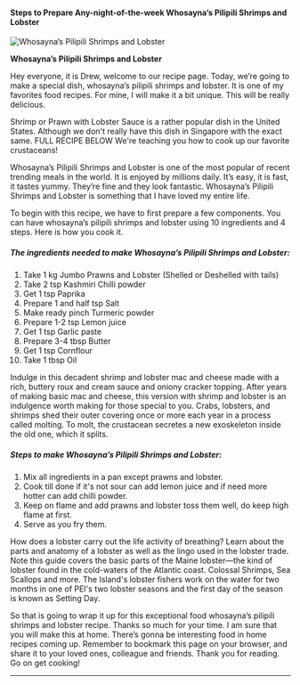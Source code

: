             

#### Steps to Prepare Any-night-of-the-week Whosayna’s Pilipili Shrimps and Lobster

![Whosayna’s Pilipili Shrimps and Lobster](https://img-global.cpcdn.com/recipes/d6515a7fe5649af9/751x532cq70/whosaynas-pilipili-shrimps-and-lobster-recipe-main-photo.jpg)

**Whosayna’s Pilipili Shrimps and Lobster**

Hey everyone, it is Drew, welcome to our recipe page. Today, we’re going to make a special dish, whosayna’s pilipili shrimps and lobster. It is one of my favorites food recipes. For mine, I will make it a bit unique. This will be really delicious.

Shrimp or Prawn with Lobster Sauce is a rather popular dish in the United States. Although we don't really have this dish in Singapore with the exact same. FULL RECIPE BELOW We're teaching you how to cook up our favorite crustaceans!

Whosayna’s Pilipili Shrimps and Lobster is one of the most popular of recent trending meals in the world. It is enjoyed by millions daily. It’s easy, it is fast, it tastes yummy. They’re fine and they look fantastic. Whosayna’s Pilipili Shrimps and Lobster is something that I have loved my entire life.

To begin with this recipe, we have to first prepare a few components. You can have whosayna’s pilipili shrimps and lobster using 10 ingredients and 4 steps. Here is how you cook it.

##### The ingredients needed to make Whosayna’s Pilipili Shrimps and Lobster:

1.  Take 1 kg Jumbo Prawns and Lobster (Shelled or Deshelled with tails)
2.  Take 2 tsp Kashmiri Chilli powder
3.  Get 1 tsp Paprika
4.  Prepare 1 and half tsp Salt
5.  Make ready pinch Turmeric powder
6.  Prepare 1-2 tsp Lemon juice
7.  Get 1 tsp Garlic paste
8.  Prepare 3-4 tbsp Butter
9.  Get 1 tsp Cornflour
10.  Take 1 tbsp Oil

Indulge in this decadent shrimp and lobster mac and cheese made with a rich, buttery roux and cream sauce and oniony cracker topping. After years of making basic mac and cheese, this version with shrimp and lobster is an indulgence worth making for those special to you. Crabs, lobsters, and shrimps shed their outer covering once or more each year in a process called molting. To molt, the crustacean secretes a new exoskeleton inside the old one, which it splits.

##### Steps to make Whosayna’s Pilipili Shrimps and Lobster:

1.  Mix all ingredients in a pan except prawns and lobster.
2.  Cook till done if it's not sour can add lemon juice and if need more hotter can add chilli powder.
3.  Keep on flame and add prawns and lobster toss them well, do keep high flame at first.
4.  Serve as you fry them.

How does a lobster carry out the life activity of breathing? Learn about the parts and anatomy of a lobster as well as the lingo used in the lobster trade. Note this guide covers the basic parts of the Maine lobster—the kind of lobster found in the cold-waters of the Atlantic coast. Colossal Shrimps, Sea Scallops and more. The Island's lobster fishers work on the water for two months in one of PEI's two lobster seasons and the first day of the season is known as Setting Day.

So that is going to wrap it up for this exceptional food whosayna’s pilipili shrimps and lobster recipe. Thanks so much for your time. I am sure that you will make this at home. There’s gonna be interesting food in home recipes coming up. Remember to bookmark this page on your browser, and share it to your loved ones, colleague and friends. Thank you for reading. Go on get cooking!

* * *